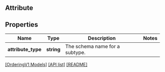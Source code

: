 ## Attribute

## Properties

Name | Type | Description | Notes
------------ | ------------- | ------------- | -------------
**attribute_type** | **string** | The schema name for a subtype. |

[[OrderingV1 Models]](../) [[API list]](../../Api) [[README]](../../../README.md)
